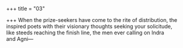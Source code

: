 +++
title = "03"

+++
When the prize-seekers have come to the rite of distribution, the inspired  poets with their visionary thoughts seeking your solicitude,  
like steeds reaching the finish line, the men ever calling on Indra  
and Agni—  